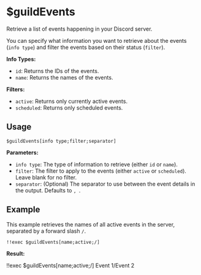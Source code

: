 # $guildEvents

Retrieve a list of events happening in your Discord server.

You can specify what information you want to retrieve about the events (`info type`) and filter the events based on their status (`filter`).

**Info Types:**

*   `id`:  Returns the IDs of the events.
*   `name`: Returns the names of the events.

**Filters:**

*   `active`:  Returns only currently active events.
*   `scheduled`: Returns only scheduled events.

## Usage

```
$guildEvents[info type;filter;separator]
```

**Parameters:**

*   `info type`:  The type of information to retrieve (either `id` or `name`).
*   `filter`: The filter to apply to the events (either `active` or `scheduled`).  Leave blank for no filter.
*   `separator`: (Optional) The separator to use between the event details in the output.  Defaults to `, `.

## Example

This example retrieves the names of all active events in the server, separated by a forward slash `/`.

```
!!exec $guildEvents[name;active;/]
```

**Result:**

<discord-messages>
  <discord-message :bot="false" role-color="#ffcc9a" author="Member">
    !!exec $guildEvents[name;active;/]
  </discord-message>
  <discord-message :bot="true" role-color="#0099ff" author="Custom Command" avatar="https://media.discordapp.net/avatars/725721249652670555/781224f90c3b841ba5b40678e032f74a.webp">
    Event 1/Event 2
  </discord-message>
</discord-messages>